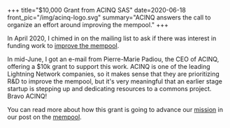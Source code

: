 +++
title="$10,000 Grant from ACINQ SAS"
date=2020-06-18
front_pic="/img/acinq-logo.svg"
summary="ACINQ answers the call to organize an effort around improving the mempool."
+++

In April 2020, I chimed in on the mailing list to ask if there was interest in funding work to
[improve the mempool](https://lists.linuxfoundation.org/pipermail/lightning-dev/2020-April/002660.html).

In mid-June, I got an e-mail from Pierre-Marie Padiou, the CEO of ACINQ, offering a $10k grant to
support this work. ACINQ is one of the leading Lightning Network companies, so it makes sense that
they are prioritizing R&D to improve the mempool, but it's very meaningful that an earlier stage
startup is stepping up and dedicating resources to a commons project. Bravo ACINQ!

You can read more about how this grant is going to advance our [mission](/mission/) in our post on
the [mempool](/blog/mempool/).
